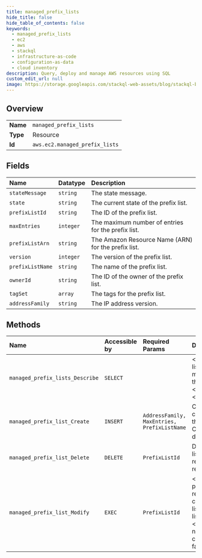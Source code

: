 ```yaml
---
title: managed_prefix_lists
hide_title: false
hide_table_of_contents: false
keywords:
  - managed_prefix_lists
  - ec2
  - aws    
  - stackql
  - infrastructure-as-code
  - configuration-as-data
  - cloud inventory
description: Query, deploy and manage AWS resources using SQL
custom_edit_url: null
image: https://storage.googleapis.com/stackql-web-assets/blog/stackql-blog-post-featured-image.png
---
```

  
    

## Overview
<table><tbody>
<tr><td><b>Name</b></td><td><code>managed_prefix_lists</code></td></tr>
<tr><td><b>Type</b></td><td>Resource</td></tr>
<tr><td><b>Id</b></td><td><code>aws.ec2.managed_prefix_lists</code></td></tr>
</tbody></table>

## Fields
| Name | Datatype | Description |
|:-----|:---------|:------------|
| `stateMessage` | `string` | The state message. |
| `state` | `string` | The current state of the prefix list. |
| `prefixListId` | `string` | The ID of the prefix list. |
| `maxEntries` | `integer` | The maximum number of entries for the prefix list. |
| `prefixListArn` | `string` | The Amazon Resource Name (ARN) for the prefix list. |
| `version` | `integer` | The version of the prefix list. |
| `prefixListName` | `string` | The name of the prefix list. |
| `ownerId` | `string` | The ID of the owner of the prefix list. |
| `tagSet` | `array` | The tags for the prefix list. |
| `addressFamily` | `string` | The IP address version. |
## Methods
| Name | Accessible by | Required Params | Description |
|:-----|:--------------|:----------------|:------------|
| `managed_prefix_lists_Describe` | `SELECT` |  | &lt;p&gt;Describes your managed prefix lists and any Amazon Web Services-managed prefix lists.&lt;/p&gt; &lt;p&gt;To view the entries for your prefix list, use &lt;a&gt;GetManagedPrefixListEntries&lt;/a&gt;.&lt;/p&gt; |
| `managed_prefix_list_Create` | `INSERT` | `AddressFamily, MaxEntries, PrefixListName` | Creates a managed prefix list. You can specify one or more entries for the prefix list. Each entry consists of a CIDR block and an optional description. |
| `managed_prefix_list_Delete` | `DELETE` | `PrefixListId` | Deletes the specified managed prefix list. You must first remove all references to the prefix list in your resources. |
| `managed_prefix_list_Modify` | `EXEC` | `PrefixListId` | &lt;p&gt;Modifies the specified managed prefix list.&lt;/p&gt; &lt;p&gt;Adding or removing entries in a prefix list creates a new version of the prefix list. Changing the name of the prefix list does not affect the version.&lt;/p&gt; &lt;p&gt;If you specify a current version number that does not match the true current version number, the request fails.&lt;/p&gt; |
